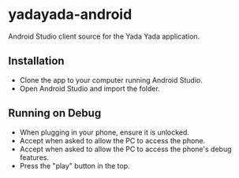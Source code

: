# yadayada-android
Android Studio client source for the Yada Yada application.

## Installation

- Clone the app to your computer running Android Studio.
- Open Android Studio and import the folder.

## Running on Debug

- When plugging in your phone, ensure it is unlocked.
- Accept when asked to allow the PC to access the phone.
- Accept when asked to allow the PC to access the phone's debug features.
- Press the "play" button in the top.